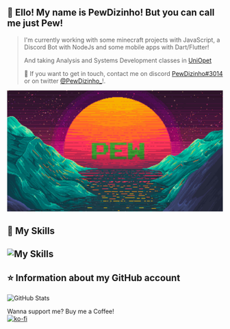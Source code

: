 ## 💜 Ello! My name is <strong>PewDizinho!</strong> But you can call me just <strong>Pew</strong>!

> I'm currently working with some minecraft projects with JavaScript, a Discord Bot with NodeJs and some mobile apps with Dart/Flutter!
> 
> And taking Analysis and Systems Development classes in [UniOpet](https://www.opet.com.br/#)
> 
> 💬 If you want to get in touch, contact me on discord [PewDizinho#3014](https://cnpcscripts.com/pew) or on twitter [@PewDizinho_](https://twitter.com/PewDizinho_)!.

<img src="Background.png" min-width="200px" max-width="700px" width="700px" alt="Background">


## 🚀 My Skills

![My Skills](https://skillicons.dev/icons?i=js,nodejs,flutter,dart,html,css,java,blender,ps,vscode,bots)
---

## ⭐ Information about my GitHub account
![GitHub Stats](https://github-readme-stats.vercel.app/api?username=PewDizinho&show_icons=true)

Wanna support me? Buy me a Coffee!
<br>
[![ko-fi](https://ko-fi.com/img/githubbutton_sm.svg)](https://ko-fi.com/E1E1BAPMC)
